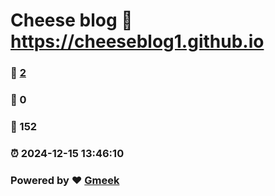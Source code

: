 # Cheese blog :link: https://cheeseblog1.github.io 
### :page_facing_up: [2](https://cheeseblog1.github.io/tag.html) 
### :speech_balloon: 0 
### :hibiscus: 152 
### :alarm_clock: 2024-12-15 13:46:10 
### Powered by :heart: [Gmeek](https://github.com/Meekdai/Gmeek)
